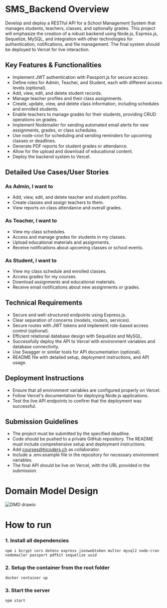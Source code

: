 # SMS_Backend Overview
Develop and deploy a RESTful API for a School Management System that manages students, teachers, classes, and optionally grades. This project will emphasize the creation of a robust backend using Node.js, Express.js, Sequelize, MySQL, and integration with other technologies for authentication, notifications, and file management. The final system should be deployed to Vercel for live interaction.

## Key Features & Functionalities
* Implement JWT authentication with Passport.js for secure access.
* Define roles for Admin, Teacher, and Student, each with different access levels (optional).
* Add, view, edit, and delete student records.
* Manage teacher profiles and their class assignments.
* Create, update, view, and delete class information, including schedules and enrolled students.
* Enable teachers to manage grades for their students, providing CRUD operations on grades.
* Implement Nodemailer for sending automated email alerts for new assignments, grades, or class schedules.
* Use node-cron for scheduling and sending reminders for upcoming classes or deadlines.
* Generate PDF reports for student grades or attendance.
* Allow for the upload and download of educational content.
* Deploy the backend system to Vercel.

## Detailed Use Cases/User Stories
### As Admin, I want to
* Add, view, edit, and delete teacher and student profiles.
* Create classes and assign teachers to them.
* View reports on class attendance and overall grades.
### As Teacher, I want to
* View my class schedules.
* Access and manage grades for students in my classes.
* Upload educational materials and assignments.
* Receive notifications about upcoming classes or school events.
### As Student, I want to
* View my class schedule and enrolled classes.
* Access grades for my courses.
* Download assignments and educational materials.
* Receive email notifications about new assignments or grades.
## Technical Requirements
* Secure and well-structured endpoints using Express.js.
* Clear separation of concerns (models, routers, services).
* Secure routes with JWT tokens and implement role-based access control (optional).
* Efficient relational database design with Sequelize and MySQL.
* Successfully deploy the API to Vercel with environment variables and database connectivity.
* Use Swagger or similar tools for API documentation (optional).
* README file with detailed setup, deployment instructions, and API usage.
## Deployment Instructions
* Ensure that all environment variables are configured properly on Vercel.
* Follow Vercel's documentation for deploying Node.js applications.
* Test the live API endpoints to confirm that the deployment was successful.
## Submission Guidelines
* The project must be submitted by the specified deadline.
* Code should be pushed to a private GitHub repository. The README must include comprehensive setup and deployment instructions.
* Add courses@hicoders.ch as collaborator.
* Include a .env.example file in the repository for necessary environment variables.
* The final API should be live on Vercel, with the URL provided in the submission.

# Domain Model Design
![DMD drawio](https://github.com/KonstancjaMG/SMS_Backend/assets/143395555/2915ab30-a79e-449a-9a10-b961b314e57f)

# How to run

### 1. Install all dependencies
`npm i bcrypt cors dotenv express jsonwebtoken multer mysql2 node-cron nodemailer passport pdfkit sequelize uuid`
### 2. Setup the container from the root folder
`docker container up`
### 3. Start the server
`npm start`

